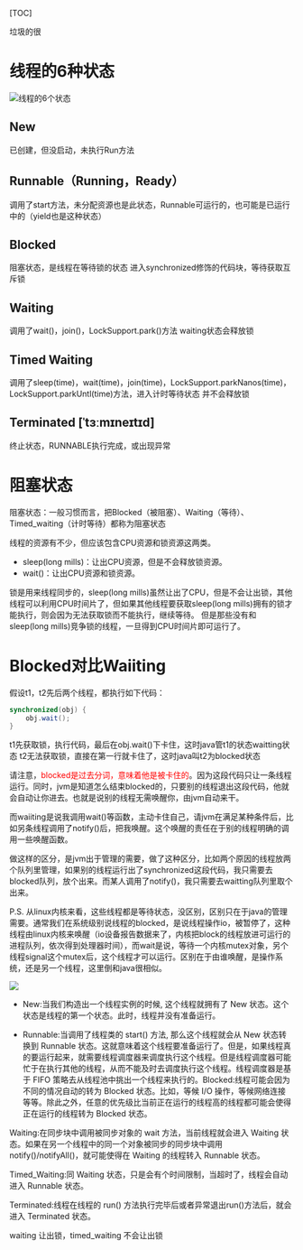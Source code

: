 [TOC]

垃圾的很

# 线程的6种状态
![线程的6个状态](https://gitee.com/caijingquan/imagebed/raw/master/1602317475_20191125135006853_659645966.png)

## New
已创建，但没启动，未执行Run方法
## Runnable（Running，Ready）
调用了start方法，未分配资源也是此状态，Runnable可运行的，也可能是已运行中的（yield也是这种状态）
## Blocked
阻塞状态，是线程在等待锁的状态
进入synchronized修饰的代码块，等待获取互斥锁
## Waiting
调用了wait()，join()，LockSupport.park()方法
waiting状态会释放锁
## Timed Waiting
调用了sleep(time)，wait(time)，join(time)，LockSupport.parkNanos(time)，LockSupport.parkUntl(time)方法，进入计时等待状态
并不会释放锁
## Terminated [ˈtɜːmɪneɪtɪd]
终止状态，RUNNABLE执行完成，或出现异常

# 阻塞状态
阻塞状态：一般习惯而言，把Blocked（被阻塞）、Waiting（等待）、Timed_waiting（计时等待）都称为阻塞状态

线程的资源有不少，但应该包含CPU资源和锁资源这两类。
+ sleep(long mills)：让出CPU资源，但是不会释放锁资源。
+ wait()：让出CPU资源和锁资源。

锁是用来线程同步的，sleep(long mills)虽然让出了CPU，但是不会让出锁，其他线程可以利用CPU时间片了，但如果其他线程要获取sleep(long mills)拥有的锁才能执行，则会因为无法获取锁而不能执行，继续等待。
但是那些没有和sleep(long mills)竞争锁的线程，一旦得到CPU时间片即可运行了。

# Blocked对比Waiiting
假设t1，t2先后两个线程，都执行如下代码：
```java
synchronized(obj) {
    obj.wait();
}
```
t1先获取锁，执行代码，最后在obj.wait()下卡住，这时java管t1的状态waitting状态
t2无法获取锁，直接在第一行就卡住了，这时java叫t2为blocked状态

请注意，<font color="red">blocked是过去分词，意味着他是被卡住的</font>。因为这段代码只让一条线程运行。同时，jvm是知道怎么结束blocked的，只要别的线程退出这段代码，他就会自动让你进去。也就是说别的线程无需唤醒你，由jvm自动来干。

而waiiting是说我调用wait()等函数，主动卡住自己，请jvm在满足某种条件后，比如另条线程调用了notify()后，把我唤醒。这个唤醒的责任在于别的线程明确的调用一些唤醒函数。

做这样的区分，是jvm出于管理的需要，做了这种区分，比如两个原因的线程放两个队列里管理，如果别的线程运行出了synchronized这段代码，我只需要去blocked队列，放个出来。而某人调用了notify()，我只需要去waitting队列里取个出来。

P.S. 从linux内核来看，这些线程都是等待状态，没区别，区别只在于java的管理需要。通常我们在系统级别说线程的blocked，是说线程操作io，被暂停了，这种线程由linux内核来唤醒（io设备报告数据来了，内核把block的线程放进可运行的进程队列，依次得到处理器时间），而wait是说，等待一个内核mutex对象，另个线程signal这个mutex后，这个线程才可以运行。区别在于由谁唤醒，是操作系统，还是另一个线程，这里倒和java很相似。



![](https://gitee.com/caijingquan/imagebed/raw/master/https://gitee.com/caijingquan/imagebed/20211114220512.jpg)

+ New:当我们构造出一个线程实例的时候, 这个线程就拥有了 New 状态。这个状态是线程的第一个状态。此时，线程并没有准备运行。

+ Runnable:当调用了线程类的 start() 方法, 那么这个线程就会从 New 状态转换到 Runnable 状态。这就意味着这个线程要准备运行了。但是，如果线程真的要运行起来，就需要线程调度器来调度执行这个线程。但是线程调度器可能忙于在执行其他的线程，从而不能及时去调度执行这个线程。线程调度器是基于 FIFO 策略去从线程池中挑出一个线程来执行的。Blocked:线程可能会因为不同的情况自动的转为 Blocked 状态。比如，等候 I/O 操作，等候网络连接等等。除此之外，任意的优先级比当前正在运行的线程高的线程都可能会使得正在运行的线程转为 Blocked 状态。

Waiting:在同步块中调用被同步对象的 wait 方法，当前线程就会进入 Waiting 状态。如果在另一个线程中的同一个对象被同步的同步块中调用 notify()/notifyAll()，就可能使得在 Waiting 的线程转入 Runnable 状态。

Timed_Waiting:同 Waiting 状态，只是会有个时间限制，当超时了，线程会自动进入 Runnable 状态。

Terminated:线程在线程的 run() 方法执行完毕后或者异常退出run()方法后，就会进入 Terminated 状态。


waiting 让出锁，timed_waiting 不会让出锁